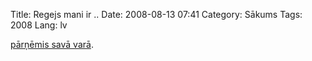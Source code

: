 Title: Regejs mani ir ..
Date: 2008-08-13 07:41
Category: Sākums
Tags: 2008
Lang: lv

[pārņēmis savā varā](http://www.radioreggaetrade.com/).
